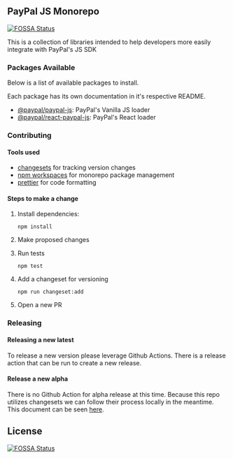 ## PayPal JS Monorepo
[![FOSSA Status](https://app.fossa.com/api/projects/git%2Bgithub.com%2FAremixdj%2Fpaypal-js.svg?type=shield)](https://app.fossa.com/projects/git%2Bgithub.com%2FAremixdj%2Fpaypal-js?ref=badge_shield)


This is a collection of libraries intended to help developers more easily integrate with PayPal's JS SDK

### Packages Available

Below is a list of available packages to install.

Each package has its own documentation in it's respective README.

-   [@paypal/paypal-js](./packages/paypal-js/README.md): PayPal's Vanilla JS loader
-   [@paypal/react-paypal-js](./packages/react-paypal-js/README.md): PayPal's React loader

### Contributing

#### Tools used

-   [changesets](https://github.com/changesets/changesets) for tracking version changes
-   [npm workspaces](https://docs.npmjs.com/cli/v7/using-npm/workspaces/) for monorepo package management
-   [prettier](https://prettier.io) for code formatting

#### Steps to make a change

1. Install dependencies:

    ```
    npm install
    ```

2. Make proposed changes
3. Run tests

    ```
    npm test
    ```

4. Add a changeset for versioning

    ```
    npm run changeset:add
    ```

5. Open a new PR

### Releasing

#### Releasing a new latest

To release a new version please leverage Github Actions. There is a release action that can be run to create a new release.

#### Release a new alpha

There is no Github Action for alpha release at this time. Because this repo utilizes changesets we can follow their process locally in the meantime. This document can be seen [here](https://github.com/changesets/changesets/blob/main/docs/prereleases.md).


## License
[![FOSSA Status](https://app.fossa.com/api/projects/git%2Bgithub.com%2FAremixdj%2Fpaypal-js.svg?type=large)](https://app.fossa.com/projects/git%2Bgithub.com%2FAremixdj%2Fpaypal-js?ref=badge_large)